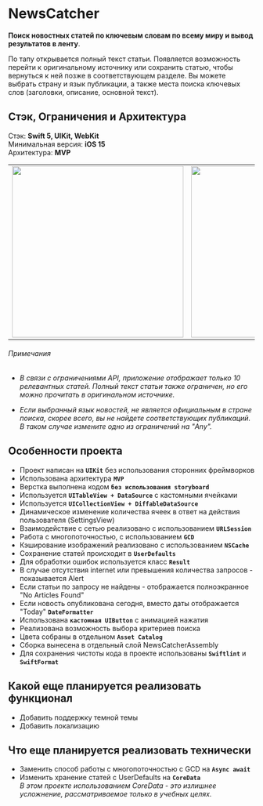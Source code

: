 # NewsCatcher
**Поиск новостных статей по ключевым словам по всему миру и вывод результатов в ленту**. 

По тапу открывается полный текст статьи. Появляется возможность перейти к оригинальному источнику или сохранить статью, чтобы вернуться к ней позже в соответствующем разделе.
Вы можете выбрать страну и язык публикации, а также места поиска ключевых слов (заголовки, описание, основной текст).

## Стэк, Ограничения и Архитектура
Стэк: **Swift 5, UIKit, WebKit**  
Минимальная версия: **iOS 15**   
Архитектура: **MVP**   

<table>
 <tr>
 <td align="center"><img src="https://i.imgur.com/EfRSnWS.png" width="350"></td>
 <td align="center"><img src="https://i.imgur.com/SzgqjMn.png" width="350"></td>
 <td align="center"><img src="https://i.imgur.com/2t2OUM9.png" width="350"></td>
 <td align="center"><img src="https://i.imgur.com/fJ6gfcl.png" width="350"></td>
 </tr>
</table>

###### Примечания
* *В связи с ограничениями API, приложение отображает только 10 релевантных статей. Полный текст статьи также ограничен, но его можно прочитать в оригинальном источнике.*

* *Если выбранный язык новостей, не является официальным в стране поиска, скорее всего, вы не найдете соответствующих публикаций. В таком случае измените одно из ограничений на "Any".*

## Особенности проекта
* Проект написан на **`UIKit`** без использования сторонних фреймворков
* Использована архитектура **`MVP`**
* Верстка выполнена кодом **`без использования storyboard`**
* Используется **`UITableView + DataSource`** c кастомными ячейками
* Используется **`UICollectionView + DiffableDataSource`**
* Динамическое изменение количества ячеек в ответ на действия пользователя (SettingsView)
* Взаимодействие с сетью реализовано с использованием **`URLSession`**
* Работа с многопоточностью, с использованием **`GCD`**
* Кэширование изображений реализовано с использованием **`NSCache`**
* Сохранение статей происходит в **`UserDefaults`**
* Для обработки ошибок используется класс **`Result`**
 * В случае отсутствия internet или превышения количества запросов - показывается Alert
 * Если статьи по запросу не найдены - отображается полноэкранное "No Articles Found"
* Если новость опубликована сегодня, вместо даты отображается "Today" **`DateFormatter`**
* Использована **`кастомная UIButton`** c анимацией нажатия
* Реализована возможность выбора критериев поиска
* Цвета собраны в отдельном **`Asset Catalog`**
* Сборка вынесена в отдельный слой NewsCatcherAssembly
* Для сохранения чистоты кода в проекте использованы **`Swiftlint`** и **`SwiftFormat`**

## Какой еще планируется реализовать функционал
* Добавить поддержку темной темы
* Добавить локализацию

## Что еще планируется реализовать технически
* Заменить способ работы с многопоточностью с GCD на **`Async await`**
* Изменить хранение статей с UserDefaults на **`CoreData`**  
*В этом проекте использованием CoreData - это излишнее усложнение, рассматриваемое только в учебных целях.*




